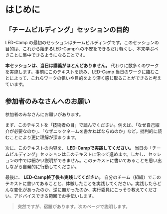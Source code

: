 # はじめに

## 「チームビルディング」セッションの目的
LED-Camp の最初のセッションはチームビルディングです。このセッションの目的は、これから始まるLED-Campへの不安をできるだけ軽くし、本来学ぶべきことに集中できるようになることです。

**本セッションは、当日は講義がほとんどありません。** 代わりに数多くのワークを実施します。事前にこのテキストを読み、LED-Camp 当日のワークに臨むことによって、これらワークの狙いや目的をより深く感じ取ることができると考えています。

## 参加者のみなさんへのお願い
参加者のみなさんにお願いがあります。

まず、このテキストを「技術者の目」で読んでください。例えば、「なぜ自己紹介が必要なのか」、「なぜニックネームを書かねばならぬのか」など。批判的に読むことにより更に理解が深まります。

次に、このテキストの内容を、 **LED-Campで実践してください。** 当日の「チームビルディング」セッションはこのテキストに沿って進めます。しかし、セッションの中では細かい説明ができません。このテキストに書いてあることを思い出しながら自発的に行動してください。

最後に、 **LED-Camp終了後も実践してください。** 自分のチーム（組織）でこのテキストに書いてあることと、体験したことを実践してください。実践したらどんな変化があったのか、逆に無かったのか、実行委員にこっそり教えてください。アドバイスできる範囲でお手伝いします。

> 突然ですが、宿題があります。次のページで説明します。